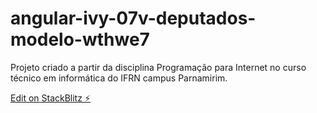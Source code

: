 # angular-ivy-07v-deputados-modelo-wthwe7

Projeto criado a partir da disciplina Programação para Internet no curso técnico em informática do IFRN campus Parnamirim.

[Edit on StackBlitz ⚡️](https://stackblitz.com/edit/angular-ivy-07v-deputados-modelo-wthwe7)
